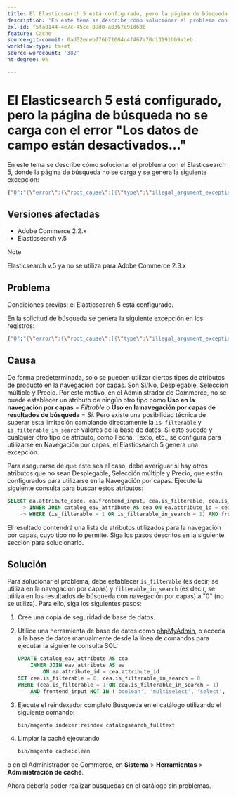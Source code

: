 ```yaml
---
title: El Elasticsearch 5 está configurado, pero la página de búsqueda no se carga con el error "Los datos de campo están desactivados..."
description: 'En este tema se describe cómo solucionar el problema con Elasticsearch 5, donde la página de búsqueda no se carga y se genera la siguiente excepción:'
exl-id: f5fa8144-4e7c-45ce-89d0-a8367e91d6db
feature: Cache
source-git-commit: 0ad52eceb776b71604c4f467a70c13191bb9a1eb
workflow-type: tm+mt
source-wordcount: '382'
ht-degree: 0%

---
```


# El Elasticsearch 5 está configurado, pero la página de búsqueda no se carga con el error &quot;Los datos de campo están desactivados...&quot;

En este tema se describe cómo solucionar el problema con el Elasticsearch 5, donde la página de búsqueda no se carga y se genera la siguiente excepción:

```bash
{"0":"{\"error\":{\"root_cause\":[{\"type\":\"illegal_argument_exception\",\"reason\":\"Fielddata is disabled on text fields by default. Set fielddata=true on [%attribute_code%]] in order to load fielddata in memory by uninverting the inverted index. Note that this can however use significant memory.\"}].
```

## Versiones afectadas

* Adobe Commerce 2.2.x
* Elasticsearch v.5

>[!NOTE]
>
>Elasticsearch v.5 ya no se utiliza para Adobe Commerce 2.3.x

## Problema

Condiciones previas: el Elasticsearch 5 está configurado.

En la solicitud de búsqueda se genera la siguiente excepción en los registros:

```bash
{"0":"{\"error\":{\"root_cause\":[{\"type\":\"illegal_argument_exception\",\"reason\":\"Fielddata is disabled on text fields by default. Set fielddata=true on [%attribute_code%]] in order to load fielddata in memory by uninverting the inverted index. Note that this can however use significant memory.\"}].
```

## Causa

De forma predeterminada, solo se pueden utilizar ciertos tipos de atributos de producto en la navegación por capas. Son Sí/No, Desplegable, Selección múltiple y Precio. Por este motivo, en el Administrador de Commerce, no se puede establecer un atributo de ningún otro tipo como **Uso en la navegación por capas** = *Filtrable* o **Uso en la navegación por capas de resultados de búsqueda** = *Sí*. Pero existe una posibilidad técnica de superar esta limitación cambiando directamente la `is_filterable` y `is_filterable_in_search` valores de la base de datos. Si esto sucede y cualquier otro tipo de atributo, como Fecha, Texto, etc., se configura para utilizarse en Navegación por capas, el Elasticsearch 5 genera una excepción.

Para asegurarse de que este sea el caso, debe averiguar si hay otros atributos que no sean Desplegable, Selección múltiple y Precio, que están configurados para utilizarse en la Navegación por capas. Ejecute la siguiente consulta para buscar estos atributos:

```sql
SELECT ea.attribute_code, ea.frontend_input, cea.is_filterable, cea.is_filterable_in_search FROM eav_attribute AS ea
    -> INNER JOIN catalog_eav_attribute AS cea ON ea.attribute_id = cea.`attribute_id`
    -> WHERE (is_filterable = 1 OR is_filterable_in_search = 1) AND frontend_input NOT IN ('boolean', 'multiselect', 'select', 'price');
```

El resultado contendrá una lista de atributos utilizados para la navegación por capas, cuyo tipo no lo permite. Siga los pasos descritos en la siguiente sección para solucionarlo.

## Solución

Para solucionar el problema, debe establecer `is_filterable` (es decir, se utiliza en la navegación por capas) y `filterable_in_search` (es decir, se utiliza en los resultados de búsqueda con navegación por capas) a &quot;0&quot; (no se utiliza). Para ello, siga los siguientes pasos:

1. Cree una copia de seguridad de base de datos.
1. Utilice una herramienta de base de datos como [phpMyAdmin](https://devdocs.magento.com/guides/v2.2/install-gde/prereq/optional.html#install-optional-phpmyadmin), o acceda a la base de datos manualmente desde la línea de comandos para ejecutar la siguiente consulta SQL:

   ```sql
   UPDATE catalog_eav_attribute AS cea
       INNER JOIN eav_attribute AS ea
           ON ea.attribute_id = cea.attribute_id
   SET cea.is_filterable = 0, cea.is_filterable_in_search = 0
   WHERE (cea.is_filterable = 1 OR cea.is_filterable_in_search = 1)
       AND frontend_input NOT IN ('boolean', 'multiselect', 'select', 'price');
   ```

1. Ejecute el reindexador completo Búsqueda en el catálogo utilizando el siguiente comando:

   ```bash
   bin/magento indexer:reindex catalogsearch_fulltext
   ```

1. Limpiar la caché ejecutando

   ```bash
   bin/magento cache:clean
   ```

o en el Administrador de Commerce, en **Sistema** > **Herramientas** > **Administración de caché**.

Ahora debería poder realizar búsquedas en el catálogo sin problemas.
